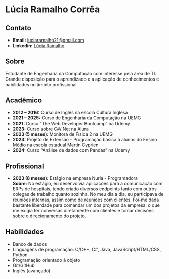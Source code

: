 # Lúcia Ramalho Corrêa

## Contato
- **Email:** luciaramalho21@gmail.com
- **Linkedin:** [Lúcia Ramalho](linkedin.com/in/lucia-ramalho-98526523a)

## Sobre

Estudante de Engenharia da Computação com interesse pela área de TI. Grande disposição para o aprendizado e a aplicação de conhecimentos e habilidades no âmbito profissional.

## Acadêmico

- **2012 – 2016:** Curso de Inglês na escola Cultura Inglesa
- **2021 – 2025:** Curso de Engenharia da Computação na UEMG
- **2021:** Curso “The Web Developer Bootcamp” na Udemy
- **2023:** Curso sobre C#/.Net na Alura
- **2023 (5 meses):** Monitora de Física 2 na UEMG
- **2023:** Projeto de Extensão – Programação básica à alunos do Ensino Médio na escola estadual Martin Cyprien
- **2024:** Curso “Análise de dados com Pandas” na Udemy

## Profissional

- **2023 (8 meses):** Estágio na empresa Nuria - Programadora  
  **Sobre:** No estágio, eu desenvolvia aplicações para a comunicação com ERPs de hospitais, tendo criado diversos endpoints tanto com outros colegas de trabalho quanto sozinha. No meu dia a dia, eu participava de reuniões internas, assim como de reuniões com clientes. Foi-me dada bastante liberdade para comandar um dos projetos da empresa, o que me exigia ter conversas diretamente com clientes e tomar decisões sobre o direcionamento do projeto.

## Habilidades

- Banco de dados
- Linguagens de programação: C/C++, C#, Java, JavaScript/HTML/CSS, Python
- Programação orientado à objeto
- Git/GitHub
- Inglês (avançado)
